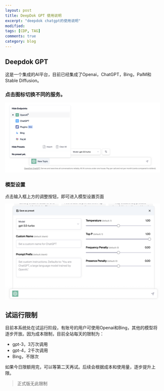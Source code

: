 ```yaml
---
layout: post
title: DeepDok GPT 使用说明
excerpt: "deepdok chatgpt的使用说明"
modified: 
tags: [CDP, TAG]
comments: true
category: blog
---
```




## Deepdok GPT

这是一个集成的AI平台，目前已经集成了Openai，ChatGPT，Bing，PalM和Stable Diffusion。

### 点击图标切换不同的服务。

![deepdokgpt](/assets/blog-images/202307/deepdokgpt.png)

### 模型设置

点击输入框上方的调整按钮，即可进入模型设置页面

![fine-tunning](/assets/blog-images/202307/fine-tunning.png)

## 试运行限制

目前本系统处在试运行阶段，有账号的用户可使用Openai和Bing，其他的模型将逐步开放。因为成本限制，目前全站每天的限制为：

- gpt-3，3万次调用
- gpt-4，2千次调用
- Bing，不限次

如果今日限额用完，可以等第二天再试。后续会根据成本和使用量，逐步提升上限。

> 正式版无此限制